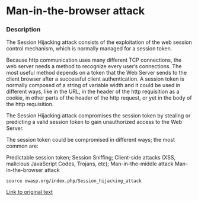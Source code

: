 # Man-in-the-browser attack

### Description
The Session Hijacking attack consists of the exploitation of the web session control mechanism, which is normally managed for a session token.

Because http communication uses many different TCP connections, the web server needs a method to recognize every user’s connections. The most useful method depends on a token that the Web Server sends to the client browser after a successful client authentication. A session token is normally composed of a string of variable width and it could be used in different ways, like in the URL, in the header of the http requisition as a cookie, in other parts of the header of the http request, or yet in the body of the http requisition.

The Session Hijacking attack compromises the session token by stealing or predicting a valid session token to gain unauthorized access to the Web Server.

The session token could be compromised in different ways; the most common are:

Predictable session token;
Session Sniffing;
Client-side attacks (XSS, malicious JavaScript Codes, Trojans, etc);
Man-in-the-middle attack
Man-in-the-browser attack
```
source owasp.org/index.php/Session_hijacking_attack
```



[Link to original text](https://www.owasp.org/index.php/Session_hijacking_attack)
